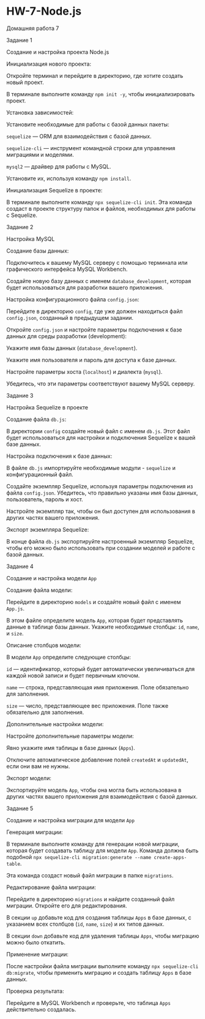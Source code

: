 # HW-7-Node.js
Домашняя работа 7



Задание 1


Создание и настройка проекта Node.js


Инициализация нового проекта:


Откройте терминал и перейдите в директорию, где хотите создать новый проект.

В терминале выполните команду `npm init -y`, чтобы инициализировать проект.


Установка зависимостей:


Установите необходимые для работы с базой данных пакеты:

`sequelize` — ORM для взаимодействия с базой данных.

`sequelize-cli` — инструмент командной строки для управления миграциями и моделями.

`mysql2` — драйвер для работы с MySQL.

Установите их, используя команду `npm install`.


Инициализация Sequelize в проекте:


В терминале выполните команду `npx sequelize-cli init`. Эта команда создаст в проекте структуру папок и файлов, необходимых для работы с Sequelize.


Задание 2


Настройка MySQL


Создание базы данных:


Подключитесь к вашему MySQL серверу с помощью терминала или графического интерфейса MySQL Workbench.

Создайте новую базу данных с именем `database_development`, которая будет использоваться для разработки вашего приложения.


Настройка конфигурационного файла `config.json`:


Перейдите в директорию `config`, где уже должен находиться файл `config.json`, созданный в предыдущем задании.

Откройте `config.json` и настройте параметры подключения к базе данных для среды разработки (development):

Укажите имя базы данных (`database_development`).

Укажите имя пользователя и пароль для доступа к базе данных.

Настройте параметры хоста (`localhost`) и диалекта (`mysql`).

Убедитесь, что эти параметры соответствуют вашему MySQL серверу.


Задание 3


Настройка Sequelize в проекте


Создание файла `db.js`:


В директории `config` создайте новый файл с именем `db.js`. Этот файл будет использоваться для настройки и подключения Sequelize к вашей базе данных.


Настройка подключения к базе данных:


В файле `db.js` импортируйте необходимые модули - `sequelize` и конфигурационный файл.

Создайте экземпляр Sequelize, используя параметры подключения из файла `config.json`. Убедитесь, что правильно указаны имя базы данных, пользователь, пароль и хост.

Настройте экземпляр так, чтобы он был доступен для использования в других частях вашего приложения.


Экспорт экземпляра Sequelize:


В конце файла `db.js` экспортируйте настроенный экземпляр Sequelize, чтобы его можно было использовать при создании моделей и работе с базой данных.


Задание 4


Создание и настройка модели `App`


Создание файла модели:


Перейдите в директорию `models` и создайте новый файл с именем `App.js`.

В этом файле определите модель `App`, которая будет представлять данные в таблице базы данных. Укажите необходимые столбцы: `id`, `name`, и `size`.


Описание столбцов модели:


В модели `App` определите следующие столбцы:

`id` — идентификатор, который будет автоматически увеличиваться для каждой новой записи и будет первичным ключом.

`name` — строка, представляющая имя приложения. Поле обязательно для заполнения.

`size` — число, представляющее вес приложения. Поле также обязательно для заполнения.


Дополнительные настройки модели:


Настройте дополнительные параметры модели:

Явно укажите имя таблицы в базе данных (`Apps`).

Отключите автоматическое добавление полей `createdAt` и `updatedAt`, если они вам не нужны.


Экспорт модели:


Экспортируйте модель `App`, чтобы она могла быть использована в других частях вашего приложения для взаимодействия с базой данных.


Задание 5


Создание и настройка миграции для модели `App`


Генерация миграции:


В терминале выполните команду для генерации новой миграции, которая будет создавать таблицу для модели `App`. Команда должна быть подобной `npx sequelize-cli migration:generate --name create-apps-table`.

Эта команда создаст новый файл миграции в папке `migrations`.


Редактирование файла миграции:


Перейдите в директорию `migrations` и найдите созданный файл миграции. Откройте его для редактирования.

В секции `up` добавьте код для создания таблицы `Apps` в базе данных, с указанием всех столбцов (`id`, `name`, `size`) и их типов данных.

В секции `down` добавьте код для удаления таблицы `Apps`, чтобы миграцию можно было откатить.


Применение миграции:


После настройки файла миграции выполните команду `npx sequelize-cli db:migrate`, чтобы применить миграцию и создать таблицу `Apps` в базе данных.


Проверка результата:


Перейдите в MySQL Workbench и проверьте, что таблица `Apps` действительно создалась.